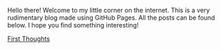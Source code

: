 Hello there! Welcome to my little corner on the internet. This is a very rudimentary blog made using GitHub Pages. All the posts can be found below. I hope you find something interesting!

[First Thoughts](first.md)
